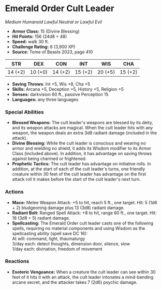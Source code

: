 # Emerald Order Cult Leader

*Medium* *Humanoid* *Lawful Neutral or Lawful Evil*

- **Armor Class:** 15 (Divine Blessing)
- **Hit Points:** 156 (24d8 + 48)
- **Speed:** walk 30 ft.
- **Challenge Rating:** 8 (3,900 XP)
- **Source:** Tome of Beasts 2023, page 410

| STR | DEX | CON | INT | WIS | CHA |
| --- | --- | --- | --- | --- | --- |
| 14 (+2) | 10 (+0) | 14 (+2) | 15 (+2) | 20 (+5) | 15 (+2) |

- **Saving Throws**: Int +5, Wis +8, Cha +5
- **Skills:** Arcana +5, Deception +5, History +5, Religion +5
- **Senses:** darkvision 60 ft., passive Perception 15
- **Languages:** any three languages

### Special Abilities

- **Blessed Weapons:** The cult leader's weapons are blessed by its deity, and its weapon attacks are magical. When the cult leader hits with any weapon, the weapon deals an extra 3d8 radiant damage (included in the attack).
- **Divine Blessing:** While the cult leader is conscious and wearing no armor and wielding no shield, it adds its Wisdom modifier to its Armor Class (included above). In addition, it has advantage on saving throws against being charmed or frightened.
- **Prophetic Tactics:** The cult leader has advantage on initiative rolls. In addition, at the start of each of the cult leader's turns, one friendly creature within 30 feet of the cult leader has advantage on the first attack roll it makes before the start of the cult leader's next turn.

### Actions

- **Mace:** Melee Weapon Attack: +5 to hit, reach 5 ft., one target. Hit: 5 (1d6 + 2) bludgeoning damage plus 13 (3d8) radiant damage.
- **Radiant Bolt:** Ranged Spell Attack: +8 to hit, range 60 ft., one target. Hit: 18 (3d8 + 5) radiant damage.
- **Spellcasting:** The Emerald Order cult leader casts one of the following spells, requiring no material components and using Wisdom as the spellcasting ability (spell save DC 16):<br>At will: command, light, thaumaturgy<br>3/day each: detect thoughts, dimension door, silence, slow<br>1/day each: divination, freedom of movement

### Reactions

- **Esoteric Vengeance:** When a creature the cult leader can see within 30 feet of it hits it with an attack, the cult leader intonates a mind-bending arcane secret, and the attacker takes 7 (2d6) psychic damage.
